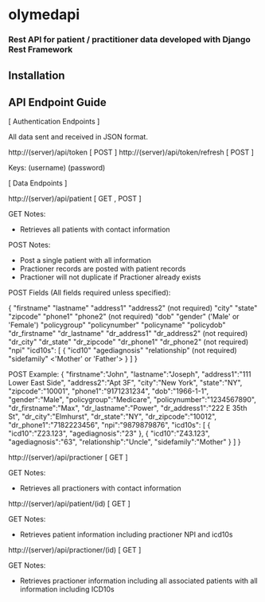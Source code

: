 # olymedapi

### Rest API for patient / practitioner data developed with Django Rest Framework


## Installation

## API Endpoint Guide

[ Authentication Endpoints ]

All data sent and received in JSON format.

http://(server)/api/token [ POST ]
http://(server)/api/token/refresh [ POST ]

Keys: (username) (password)

[ Data Endpoints ]

http://(server)/api/patient [ GET , POST ]

GET Notes:

- Retrieves all patients with contact information

POST Notes:

- Post a single patient with all information
- Practioner records are posted with patient records
- Practioner will not duplicate if Practioner already exists

POST Fields (All fields required unless specified):

{
"firstname"
"lastname"
"address1"
"address2" (not required)
"city"
"state"
"zipcode"
"phone1"
"phone2" (not required)
"dob"
"gender" ('Male' or 'Female')
"policygroup"
"policynumber"
"policyname"
"policydob"
"dr_firstname"
"dr_lastname"
"dr_address1"
"dr_address2" (not required)
"dr_city"
"dr_state"
"dr_zipcode"
"dr_phone1"
"dr_phone2" (not required)
"npi"
"icd10s": [
{
"icd10"
"agediagnosis"
"relationship" (not required)
"sidefamily" <'Mother' or 'Father'>
}
]
}

POST Example:
{
"firstname":"John",
"lastname":"Joseph",
"address1":"111 Lower East Side",
"address2":"Apt 3F",
"city":"New York",
"state":"NY",
"zipcode":"10001",
"phone1":"9171231234",
"dob":"1966-1-1",
"gender":"Male",
"policygroup":"Medicare",
"policynumber":"1234567890",
"dr_firstname":"Max",
"dr_lastname":"Power",
"dr_address1":"222 E 35th St",
"dr_city":"Elmhurst",
"dr_state":"NY",
"dr_zipcode":"10012",
"dr_phone1":"7182223456",
"npi":"9879879876",
"icd10s": [
{
"icd10":"Z23.123",
"agediagnosis":"23"
},
{
"icd10":"Z43.123",
"agediagnosis":"63",
"relationship":"Uncle",
"sidefamily":"Mother"
}
]
}

http://(server)/api/practioner [ GET ]

GET Notes:

- Retrieves all practioners with contact information

http://(server)/api/patient/(id) [ GET ]

GET Notes:

- Retrieves patient information including practioner NPI and icd10s

http://(server)/api/practioner/(id) [ GET ]

GET Notes:

- Retrieves practioner information including all associated patients with all information including ICD10s
